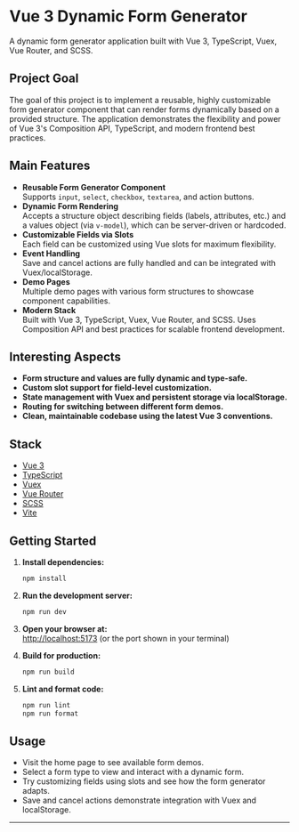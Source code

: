 # Vue 3 Dynamic Form Generator

A dynamic form generator application built with Vue 3, TypeScript, Vuex, Vue Router, and SCSS.  

## Project Goal

The goal of this project is to implement a reusable, highly customizable form generator component that can render forms dynamically based on a provided structure. The application demonstrates the flexibility and power of Vue 3's Composition API, TypeScript, and modern frontend best practices.

## Main Features

- **Reusable Form Generator Component**  
  Supports `input`, `select`, `checkbox`, `textarea`, and action buttons.
- **Dynamic Form Rendering**  
  Accepts a structure object describing fields (labels, attributes, etc.) and a values object (via `v-model`), which can be server-driven or hardcoded.
- **Customizable Fields via Slots**  
  Each field can be customized using Vue slots for maximum flexibility.
- **Event Handling**  
  Save and cancel actions are fully handled and can be integrated with Vuex/localStorage.
- **Demo Pages**  
  Multiple demo pages with various form structures to showcase component capabilities.
- **Modern Stack**  
  Built with Vue 3, TypeScript, Vuex, Vue Router, and SCSS. Uses Composition API and best practices for scalable frontend development.

## Interesting Aspects

- **Form structure and values are fully dynamic and type-safe.**
- **Custom slot support for field-level customization.**
- **State management with Vuex and persistent storage via localStorage.**
- **Routing for switching between different form demos.**
- **Clean, maintainable codebase using the latest Vue 3 conventions.**

## Stack

- [Vue 3](https://vuejs.org/)
- [TypeScript](https://www.typescriptlang.org/)
- [Vuex](https://vuex.vuejs.org/)
- [Vue Router](https://router.vuejs.org/)
- [SCSS](https://sass-lang.com/)
- [Vite](https://vitejs.dev/)

## Getting Started

1. **Install dependencies:**
   ```sh
   npm install
   ```

2. **Run the development server:**
   ```sh
   npm run dev
   ```

3. **Open your browser at:**  
   [http://localhost:5173](http://localhost:5173) (or the port shown in your terminal)

4. **Build for production:**
   ```sh
   npm run build
   ```

5. **Lint and format code:**
   ```sh
   npm run lint
   npm run format
   ```

## Usage

- Visit the home page to see available form demos.
- Select a form type to view and interact with a dynamic form.
- Try customizing fields using slots and see how the form generator adapts.
- Save and cancel actions demonstrate integration with Vuex and localStorage.

---
